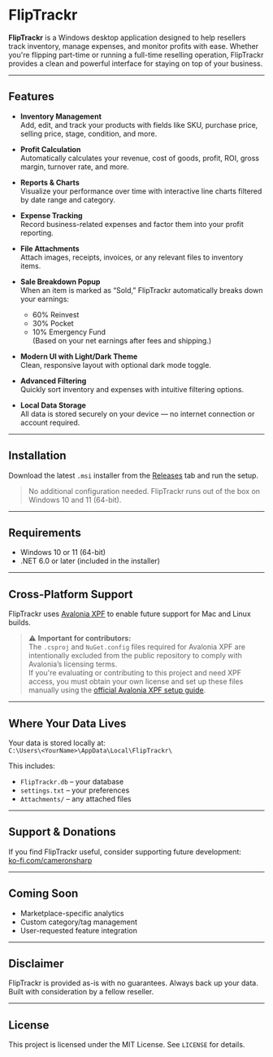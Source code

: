 # FlipTrackr

**FlipTrackr** is a Windows desktop application designed to help resellers track inventory, manage expenses, and monitor profits with ease. Whether you're flipping part-time or running a full-time reselling operation, FlipTrackr provides a clean and powerful interface for staying on top of your business.

---

## Features

- **Inventory Management**  
  Add, edit, and track your products with fields like SKU, purchase price, selling price, stage, condition, and more.

- **Profit Calculation**  
  Automatically calculates your revenue, cost of goods, profit, ROI, gross margin, turnover rate, and more.

- **Reports & Charts**  
  Visualize your performance over time with interactive line charts filtered by date range and category.

- **Expense Tracking**  
  Record business-related expenses and factor them into your profit reporting.

- **File Attachments**  
  Attach images, receipts, invoices, or any relevant files to inventory items.

- **Sale Breakdown Popup**  
  When an item is marked as “Sold,” FlipTrackr automatically breaks down your earnings:  
  - 60% Reinvest  
  - 30% Pocket  
  - 10% Emergency Fund  
  (Based on your net earnings after fees and shipping.)

- **Modern UI with Light/Dark Theme**  
  Clean, responsive layout with optional dark mode toggle.

- **Advanced Filtering**  
  Quickly sort inventory and expenses with intuitive filtering options.

- **Local Data Storage**  
  All data is stored securely on your device — no internet connection or account required.

---

## Installation

Download the latest `.msi` installer from the [Releases](https://github.com/CameronSharp9402/FlipTrackr/releases) tab and run the setup.

> No additional configuration needed. FlipTrackr runs out of the box on Windows 10 and 11 (64-bit).

---

## Requirements

- Windows 10 or 11 (64-bit)
- .NET 6.0 or later (included in the installer)

---

## Cross-Platform Support

FlipTrackr uses [Avalonia XPF](https://avaloniaui.net/xpf) to enable future support for Mac and Linux builds.

> ⚠️ **Important for contributors:**  
> The `.csproj` and `NuGet.config` files required for Avalonia XPF are intentionally excluded from the public repository to comply with Avalonia’s licensing terms.  
> If you're evaluating or contributing to this project and need XPF access, you must obtain your own license and set up these files manually using the [official Avalonia XPF setup guide](https://docs.avaloniaui.net/docs/xpf/quickstart).

---

## Where Your Data Lives

Your data is stored locally at:  
`C:\Users\<YourName>\AppData\Local\FlipTrackr\`

This includes:
- `FlipTrackr.db` – your database
- `settings.txt` – your preferences
- `Attachments/` – any attached files

---

## Support & Donations

If you find FlipTrackr useful, consider supporting future development:  
[ko-fi.com/cameronsharp](https://ko-fi.com/cameronsharp)

---

## Coming Soon

- Marketplace-specific analytics  
- Custom category/tag management  
- User-requested feature integration

---

## Disclaimer

FlipTrackr is provided as-is with no guarantees. Always back up your data.  
Built with consideration by a fellow reseller.

---

## License

This project is licensed under the MIT License. See `LICENSE` for details.
